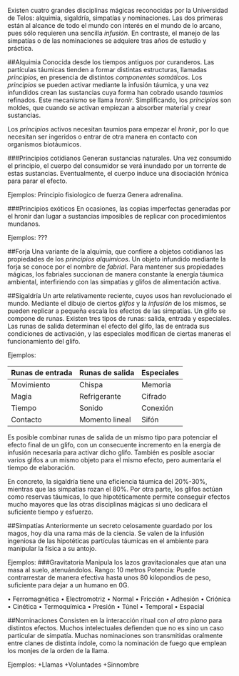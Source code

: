 Existen cuatro grandes disciplinas mágicas reconocidas por la Universidad de Telos: alquimia, sigaldría, simpatías y nominaciones. Las dos primeras están al alcance de todo el mundo con interés en el mundo de lo arcano, pues sólo requieren una sencilla *infusión*. En contraste, el manejo de las simpatías o de las nominaciones se adquiere tras años de estudio y práctica.

##Alquimia
Conocida desde los tiempos antiguos por curanderos. Las partículas táumicas tienden a formar distintas estructuras, llamadas *principios*, en presencia de distintos *componentes somáticos*. Los *principios* se pueden activar mediante la infusión táumica, y una vez infundidos crean las sustancias cuya forma han cobrado usando *taumios* refinados. Este mecanismo se llama *hronir*. Simplificando, los *principios* son moldes, que cuando se activan empiezan a absorber material y crear sustancias.

Los *principios* activos necesitan taumios para empezar el *hronir*, por lo que necesitan ser ingeridos o entrar de otra manera en contacto con organismos biotáumicos.

###Principios cotidianos
Generan sustancias naturales. Una vez consumido el principio, el cuerpo del consumidor se verá inundado por un torrente de estas sustancias. Eventualmente, el cuerpo induce una disociación hrónica para parar el efecto.

Ejemplos:
Principio fisiologico de fuerza
Genera adrenalina.



###Principios exóticos
En ocasiones, las copias imperfectas generadas por el hronir dan lugar a sustancias imposibles de replicar con procedimientos mundanos.

Ejemplos:
???

##Forja
Una variante de la alquimia, que confiere a objetos cotidianos las propiedades de los *principios alquímicos*. Un objeto infundido mediante la forja se conoce por el nombre de *fabrial*. Para mantener sus propiedades mágicas, los fabriales succionan de manera constante la energía táumica ambiental, interfiriendo con las simpatías y glifos de alimentación activa.

##Sigaldría
Un arte relativamente reciente, cuyos usos han revolucionado el mundo. Mediante el dibujo de ciertos *glifos* y la *infusión* de los mismos, se pueden replicar a pequeña escala los efectos de las simpatías.
Un glifo se compone de runas. Existen tres tipos de runas: salida, entrada y especiales. Las runas de salida determinan el efecto del glifo, las de entrada sus condiciones de activación, y las especiales modifican de ciertas maneras el funcionamiento del glifo.

Ejemplos:

Runas de entrada | Runas de salida | Especiales
-----------------|-----------------|-----------
Movimiento | Chispa | Memoria
Magia | Refrigerante | Cifrado
Tiempo | Sonido | Conexión
Contacto | Momento lineal | Sifón

Es posible combinar runas de salida de un mismo tipo para potenciar el efecto final de un glifo, con un consecuente incremento en la energía de infusión necesaria para activar dicho glifo. También es posible asociar varios glifos a un mismo objeto para el mismo efecto, pero aumentaría el tiempo de elaboración.

En concreto, la sigaldría tiene una eficiencia táumica del 20%-30%, mientras que las simpatías rozan el 80%. Por otra parte, los glifos actúan como reservas táumicas, lo que hipotéticamente permite conseguir efectos mucho mayores que las otras disciplinas mágicas si uno dedicara el suficiente tiempo y esfuerzo.

##Simpatías
Anteriormente un secreto celosamente guardado por los magos, hoy día una rama más de la ciencia. Se valen de la infusión ingeniosa de las hipotéticas partículas táumicas en el ambiente para manipular la física a su antojo.

Ejemplos:
###Gravitatoria
Manipula los lazos gravitacionales que atan una masa al suelo, atenuándolos.
Rango: 10 metros
Potencia: Puede contrarrestar de manera efectiva hasta unos 80 kilopondios de peso, suficiente para dejar a un humano en 0G.

•	Ferromagnética
•	Electromotriz
•	Normal
•	Fricción
•	Adhesión
•	Criónica
•	Cinética
•	Termoquímica
•	Presión
•	Túnel
•	Temporal
•	Espacial

##Nominaciones
Consisten en la interacción ritual con *el otro plano* para distintos efectos. Muchos intelectuales defienden que no es sino un caso particular de simpatía. Muchas nominaciones son transmitidas oralmente entre clanes de distinta índole, como la nominación de fuego que emplean los monjes de la orden de la llama.

Ejemplos:
+Llamas +Voluntades +Sinnombre
